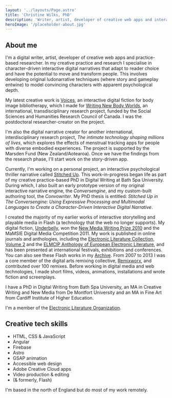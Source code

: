 ```yaml
---
layout: '../layouts/Page.astro'
title: 'Christine Wilks, PhD'
description: 'Writer, artist, developer of creative web apps and interactive digital narratives, and practice-based researcher.'
heroImage: '/placeholder-about.jpg'
---
```


## About me

I'm a digital writer, artist, developer of creative web apps and practice-based researcher. In my creative practice and research I specialise in character-driven interactive digital narratives that adapt to reader choice and have the potential to move and transform people. This involves developing original ludonarrative techniques (where story and gameplay entwine) to model convincing characters with apparent psychological depth.

My latest creative work is [Voices](/works/voices/), an interactive digital fiction for body image bibliotherapy, which I made for [Writing New Body Worlds](https://sites.google.com/ualberta.ca/writingnewbodies/home?authuser=0), an international, transdisciplinary research project, funded by the Social Sciences and Humanities Research Council of Canada. I was the postdoctoral researcher-creator on the project.

I'm also the digital narrative creator for another international, interdisciplinary research project, <cite>The intimate technology shaping millions of lives</cite>, which explores the effects of menstrual tracking apps for people with diverse embodied experiences. The project is supported by the Marsden Fund (New Zealand/Aotearoa). Once we have the findings from the research phase, I'll start work on the story-driven app.

Currently, I'm working on a personal project, an interactive psychological thriller narrative called [Stitched Up](/works/stitched-up/). This work-in-progress began life as part of my creative practice-based PhD in Digital Writing at Bath Spa University. During which, I also built an early prototype version of my original interactive narrative engine, the <cite>Conversengine</cite>, and my custom-built authoring tool, the <cite>Convowriter</cite>. My PhD thesis is entitled: <cite>Stitched Up in The Conversengine: Using Expressive Processing and Multimodal Languages to Create a Character-Driven Interactive Digital Narrative</cite>.

I created the majority of my earlier works of interactive storytelling and playable media in Flash (a technology that the web no longer supports). My digital fiction, [Underbelly](/archive/underbelly), won the [New Media Writing Prize 2010](http://newmediawritingprize.co.uk/?page_id=350) and the MaMSIE Digital Media Competition 2011. My work is published in online journals and anthologies, including the [Electronic Literature Collection, Volume 2](http://collection.eliterature.org/2/index.html) and the [ELMCIP Anthology of European Electronic Literature](http://anthology.elmcip.net/), and has been presented at international festivals, exhibitions and conferences. You can also see these Flash works in my [Archive](/archive/). From 2007 to 2013 I was a core member of the digital arts remixing collective, [Remixworx](/archive/remixworx/), and contributed over 100 remixes. Before working in digital media and web technologies, I made short films, videos, animations, installations and wrote fiction and screenplays.

I have a PhD in Digital Writing from Bath Spa University, an MA in Creative Writing and New Media from De Montfort University and an MA in Fine Art from Cardiff Institute of Higher Education.

I'm a member of the [Electronic Literature Organization](https://eliterature.org/).

## Creative tech skills

-   HTML, CSS & JavaScript
-   Angular
-   Firebase
-   Astro
-   GSAP animation
-   Accessible web design
-   Adobe Creative Cloud apps
-   Video production & editing
-   (& formerly, Flash)

I'm based in the north of England but do most of my work remotely.

